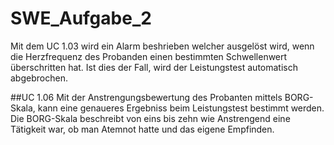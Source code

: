 # SWE_Aufgabe_2
Mit dem UC 1.03 wird ein Alarm beshrieben welcher ausgelöst wird, wenn die Herzfrequenz des Probanden einen bestimmten Schwellenwert überschritten hat. Ist dies der Fall, wird der Leistungstest automatisch abgebrochen.

##UC 1.06
Mit der Anstrengungsbewertung des Probanten mittels BORG-Skala, kann eine genaueres Ergebniss beim Leistungstest bestimmt werden. Die BORG-Skala beschreibt von eins bis zehn wie Anstrengend eine Tätigkeit war, ob man Atemnot hatte und das eigene Empfinden.
